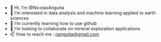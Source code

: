 - 👋 Hi, I’m @NicolasAnguita
- 👀 I’m interested in data analysis and machine learning applied to earth sciences
- 🌱 I’m currently learning how to use github
- 💞️ I’m looking to collaborate on mineral exploration applications
- 📫 How to reach me : nanguita@gmail.com

<!---
NicolasAnguita/NicolasAnguita is a ✨ special ✨ repository because its `README.md` (this file) appears on your GitHub profile.
You can click the Preview link to take a look at your changes.
--->
